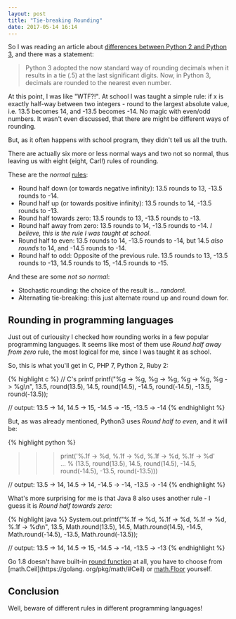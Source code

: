 ```yaml
---
layout: post
title: "Tie-breaking Rounding"
date: 2017-05-14 16:14
---
```


So I was reading an article about [differences between Python 2 and Python 3][python-diff], and there was a statement:

> Python 3 adopted the now standard way of rounding decimals when it results in a tie (.5) at the last significant digits. Now, in Python 3, decimals are rounded to the nearest even number.

At this point, I was like "WTF?!". At school I was taught a simple rule: if x is exactly half-way between two integers - round to the largest absolute value, i.e. 13.5 becomes 14, and -13.5 becomes -14. No magic with even/odd numbers. It wasn't even discussed, that there are might be different ways of rounding. 

But, as it often happens with school program, they didn't tell us all the truth. 

There are actually six more or less normal ways and two not so normal, thus leaving us with eight (eight, Carl!) rules of rounding. 

<!--more-->

These are the *normal* [rules][tie-breaking]:

* Round half down (or towards negative infinity): 13.5 rounds to 13, -13.5 rounds to -14.
* Round half up (or towards positive infinity): 13.5 rounds to 14, -13.5 rounds to -13.
* Round half towards zero: 13.5 rounds to 13, -13.5 rounds to -13.
* Round half away from zero: 13.5 rounds to 14, -13.5 rounds to -14. *I believe, this is the rule I was taught at school*.
* Round half to even: 13.5 rounds to 14, -13.5 rounds to -14, but 14.5 *also rounds* to 14, and -14.5 rounds to -14.
* Round half to odd: Opposite of the previous rule. 13.5 rounds to 13, -13.5 rounds to -13, 14.5 rounds to 15, -14.5 rounds to -15.

And these are some *not so normal*:

* Stochastic rounding: the choice of the result is... *random*!.
* Alternating tie-breaking: this just alternate round up and round down for.

## Rounding in programming languages 

Just out of curiousity I checked how rounding works in a few popular programming languages. It seems like most of them use *Round half away from zero* rule, the most logical for me, since I was taught it as school. 

So, this is what you'll get in C, PHP 7, Python 2, Ruby 2:

{% highlight c %}
// C's printf
printf("%g -> %g, %g -> %g, %g -> %g, %g -> %g\n", 
    13.5, round(13.5), 14.5, round(14.5), -14.5, round(-14.5), -13.5, round(-13.5));

// output: 13.5 -> 14, 14.5 -> 15, -14.5 -> -15, -13.5 -> -14
{% endhighlight %}

But, as was already mentioned, Python3 uses *Round half to even*, and it will be:

{% highlight python %}
>>> print('%.1f -> %d, %.1f -> %d, %.1f -> %d, %.1f -> %d' \
... % (13.5, round(13.5), 14.5, round(14.5), -14.5, round(-14.5), -13.5, round(-13.5)))

// output: 13.5 -> 14, 14.5 -> 14, -14.5 -> -14, -13.5 -> -14
{% endhighlight %}

What's more surprising for me is that Java 8 also uses another rule - I guess it is *Round half towards zero*:

{% highlight java %}
System.out.printf("%.1f -> %d, %.1f -> %d, %.1f -> %d, %.1f -> %d\n",
    13.5, Math.round(13.5), 14.5, Math.round(14.5), -14.5, Math.round(-14.5), -13.5, Math.round(-13.5));

// output: 13.5 -> 14, 14.5 -> 15, -14.5 -> -14, -13.5 -> -13
{% endhighlight %}

Go 1.8 doesn't have built-in [round function][add-round] at all, you have to choose from [math.Ceil](https://golang.
org/pkg/math/#Ceil) or [math.Floor](https://golang.org/pkg/math/#Floor) yourself.

## Conclusion

Well, beware of different rules in different programming languages!

[python-diff]: http://sebastianraschka.com/Articles/2014_python_2_3_key_diff.html#bankers-rounding
[tie-breaking]: https://en.wikipedia.org/wiki/Rounding#Tie-breaking
[add-round]: https://github.com/golang/go/issues/4594